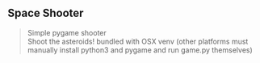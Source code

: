 ## Space Shooter

> Simple pygame shooter  
> Shoot the asteroids!
> bundled with OSX venv (other platforms must manually install python3 and pygame and run game.py themselves)
